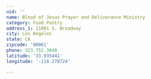 ```yaml
---
uid: ''
name: Blood of Jesus Prayer and Deliverance Ministry
category: Food Pantry
address_1: 11001 S. Broadway
city: Los Angeles
state: CA
zipcode: '90061'
phone: 323.752.3048
latitude: '33.935441'
longitude: '-118.278724'

---
```

